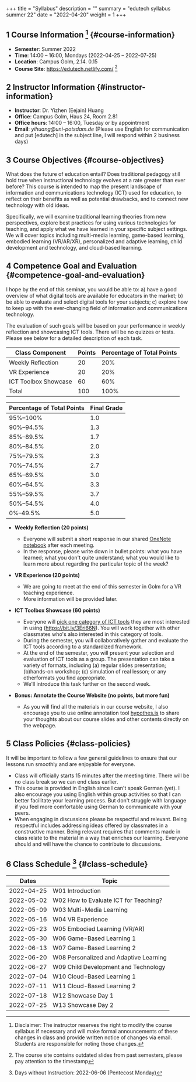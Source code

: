 +++
title = "Syllabus"
description = ""
summary = "edutech syllabus summer 22"
date = "2022-04-20"
weight = 1
+++

## <span class="section-num">1</span> Course Information [^fn:1] {#course-information}

-   **Semester**: Summer 2022
-   **Time**: 14:00 &#x2013; 16:00, Mondays (2022-04-25 &#x2013; 2022-07-25)
-   **Location**: Campus Golm, 2.14. 0.15
-   **Course Site**: <https://edutech.netlify.com/>&nbsp;[^fn:2]


## <span class="section-num">2</span> Instructor Information {#instructor-information}

-   **Instructor**: Dr. Yizhen (Eejain) Huang
-   **Office**: Campus Golm, Haus 24, Room 2.81
-   **Office hours**: 14:00 &#x2013; 16:00, Tuesday or by appointment
-   **Email**: _yihuang@uni-potsdam.de_ (Please use English for
    communication and put [edutech] in the subject line, I will respond
    within 2 business days)


## <span class="section-num">3</span> Course Objectives {#course-objectives}

What does the future of education entail? Does traditional pedagogy still hold true when instructional technology evolves at a rate greater than ever before? This course is intended to map the present landscape of information and communications technology (ICT) used for education, to reflect on their benefits as well as potential drawbacks, and to connect new technology with old ideas.

Specifically, we will examine traditional learning theories from new perspectives, explore best practices for using various technologies for teaching, and apply what we have learned in your specific subject settings. We will cover topics including multi-media learning, game-based learning, embodied learning (VR/AR/XR), personalized and adaptive learning, child development and technology, and cloud-based learning.


## <span class="section-num">4</span> Competence Goal and Evaluation {#competence-goal-and-evaluation}

I hope by the end of this seminar, you would be able to: a) have a good overview of what digital tools are available for educators in the market; b) be able to evaluate and select digital tools for your subjects; c) explore how to keep up with the ever-changing field of information and communications technology.

The evaluation of such goals will be based on your performance in weekly reflection and showcasing ICT tools. There will be no quizzes or tests. Please see below for a detailed description of each task.

| Class Component      | Points | Percentage of Total Points |
|----------------------|--------|----------------------------|
| Weekly Reflection    | 20     | 20%                        |
| VR Experience        | 20     | 20%                        |
| ICT Toolbox Showcase | 60     | 60%                        |
| Total                | 100    | 100%                       |

| Percentage of Total Points | Final Grade |
|----------------------------|-------------|
| 95%&#x2013;100%            | 1.0         |
| 90%&#x2013;94.5%           | 1.3         |
| 85%&#x2013;89.5%           | 1.7         |
| 80%&#x2013;84.5%           | 2.0         |
| 75%&#x2013;79.5%           | 2.3         |
| 70%&#x2013;74.5%           | 2.7         |
| 65%&#x2013;69.5%           | 3.0         |
| 60%&#x2013;64.5%           | 3.3         |
| 55%&#x2013;59.5%           | 3.7         |
| 50%&#x2013;54.5%           | 4.0         |
| 0%&#x2013;49.5%            | 5.0         |

-   **Weekly Reflection (20 points)**
    -   Everyone will submit a short response in our shared [OneNote notebook](https://bit.ly/3Op3gm4) after each meeting.
    -   In the response, please write down in bullet points: what you have learned; what you don't quite understand; what you would like to learn more about regarding the particular topic of the week?

-   **VR Experience (20 points)**
    -   We are going to meet at the end of this semester in Golm for a VR teaching experience.
    -   More information will be provided later.

-   **ICT Toolbox Showcase (60 points)**
    -   Everyone will [pick one category of ICT tools](https://bit.ly/3Eri66N) they are most interested in using (<https://bit.ly/3Eri66N>). You will work together with other classmates who's also interested in this category of tools.
    -   During the semester, you will collaboratively gather and evaluate the ICT tools according to a standardized framework.
    -   At the end of the semester, you will present your selection and evaluation of ICT tools as a group. The presentation can take a variety of formats, including (a) regular slides presentation; (b)hands-on workshop; (c) simulation of real lesson; or any otherformats you find appropriate.
    -   We'll introduce this task further on the second week.

-   **Bonus: Annotate the Course Website (no points, but more fun)**
    -   As you will find all the materials in our course website, I also encourage you to use online annotation tool [hypothes.is](https://web.hypothes.is/) to share your thoughts about our course slides and other contents directly on the webpage.


## <span class="section-num">5</span> Class Policies {#class-policies}

It will be important to follow a few general guidelines to ensure that our lessons run smoothly and are enjoyable for everyone.

-   Class will officially starts 15 minutes after the meeting time. There will be no class break so we can end class earlier.
-   This course is provided in English since I can't speak German (yet). I also encourage you using English within group activities so that I can better facilitate your learning process. But don't struggle with language if you feel more comfortable using German to communicate with your peers.
-   When engaging in discussions please be respectful and relevant. Being respectful includes addressing ideas offered by classmates in a constructive manner. Being relevant requires that comments made in class relate to the material in a way that enriches our learning. Everyone should and will have the chance to contribute to discussions.


## <span class="section-num">6</span> Class Schedule [^fn:3] {#class-schedule}

| Dates      | Topic                                  |
|------------|----------------------------------------|
| 2022-04-25 | W01 Introduction                       |
| 2022-05-02 | W02 How to Evaluate ICT for Teaching?  |
| 2022-05-09 | W03 Multi-Media Learning               |
| 2022-05-16 | W04 VR Experience                      |
| 2022-05-23 | W05 Embodied Learning (VR/AR)          |
| 2022-05-30 | W06 Game-Based Learning 1              |
| 2022-06-13 | W07 Game-Based Learning 2              |
| 2022-06-20 | W08 Personalized and Adaptive Learning |
| 2022-06-27 | W09 Child Development and Technology   |
| 2022-07-04 | W10 Cloud-Based Learning 1             |
| 2022-07-11 | W11 Cloud-Based Learning 2             |
| 2022-07-18 | W12 Showcase Day 1                     |
| 2022-07-25 | W13 Showcase Day 2                     |

[^fn:1]: Disclaimer: The instructor reserves the right to modify the course syllabus if necessary and will make formal announcements of these changes in class and provide written notice of changes via email. Students are responsible for noting those changes.
[^fn:2]: The course site contains outdated slides from past semesters, please pay attention to the timestamp
[^fn:3]: Days without Instruction: 2022-06-06 (Pentecost Monday)
